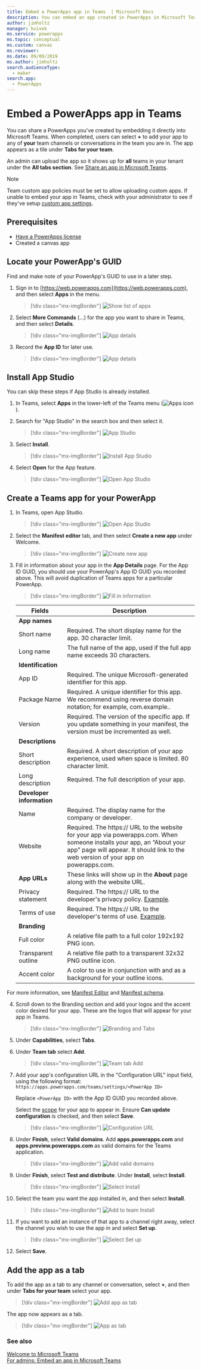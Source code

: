 ```yaml
---
title: Embed a PowerApps app in Teams  | Microsoft Docs
description: You can embed an app created in PowerApps in Microsoft Teams to share it.
author: jimholtz
manager: kvivek
ms.service: powerapps
ms.topic: conceptual
ms.custom: canvas
ms.reviewer: 
ms.date: 09/09/2019
ms.author: jimholtz
search.audienceType: 
  - maker
search.app: 
  - PowerApps
---
```

# Embed a PowerApps app in Teams 

You can share a PowerApps you've created by embedding it directly into Microsoft Teams. When completed, users can select **+** to add your app to any of **your** team channels or conversations in the team you are in. The app appears as a tile under **Tabs for your team**. 

An admin can upload the app so it shows up for **all** teams in your tenant under the **All tabs section**. See [Share an app in Microsoft Teams](https://docs.microsoft.com/en-us/power-platform/admin/embed-app-teams).

> [!NOTE]
> Team custom app policies must be set to allow uploading custom apps. If unable to embed your app in Teams, check with your administrator to see if they've setup [custom app settings](https://docs.microsoft.com/MicrosoftTeams/teams-custom-app-policies-and-settings#custom-app-policy-and-settings). 

## Prerequisites

- [Have a PowerApps license](https://docs.microsoft.com/power-platform/admin/pricing-billing-skus)
- Created a canvas app

## Locate your PowerApp's GUID

Find and make note of your PowerApp's GUID to use in a later step.

1. Sign in to [https://web.powerapps.com](https://web.powerapps.com), and then select **Apps** in the menu.

   > [!div class="mx-imgBorder"] 
   > ![Show list of apps](./media/embed-teams-app/file-apps2.png "Show list of apps")

2. Select **More Commands** (...) for the app you want to share in Teams, and then select **Details**.

   > [!div class="mx-imgBorder"] 
   > ![App details](./media/embed-teams-app/app-details.png "App details")


3. Record the **App ID** for later use.

   > [!div class="mx-imgBorder"] 
   > ![App details](./media/embed-teams-app/app-details2.png "App details")

## Install App Studio

You can skip these steps if App Studio is already installed. 

1. In Teams, select **Apps** in the lower-left of the Teams menu (![Apps icon](./media/embed-teams-app/apps-icon.png "Apps icon")).

2. Search for "App Studio" in the search box and then select it.

   > [!div class="mx-imgBorder"] 
   > ![App Studio](./media/embed-teams-app/store-app-studio.png "App Studio")

3. Select **Install**. 

   > [!div class="mx-imgBorder"] 
   > ![Install App Studio](./media/embed-teams-app/install-app-studio.png "Install App Studio")

4. Select **Open** for the App feature.

   > [!div class="mx-imgBorder"] 
   > ![Open App Studio](./media/embed-teams-app/open-app-studio.png "Open App Studio")

## Create a Teams app for your PowerApp

1. In Teams, open App Studio.

   > [!div class="mx-imgBorder"] 
   > ![Open App Studio](./media/embed-teams-app/open-app-studio2.png "Open App Studio")

2. Select the **Manifest editor** tab, and then select **Create a new app** under Welcome.

   > [!div class="mx-imgBorder"] 
   > ![Create new app](./media/embed-teams-app/create-new-app.png "Create new app")

3. Fill in information about your app in the **App Details** page.  For the App ID GUID, you should use your PowerApp's App ID GUID you recorded above.  This will avoid duplication of Teams apps for a particular PowerApp.
 
   > [!div class="mx-imgBorder"] 
   > ![Fill in information](./media/embed-teams-app/fill-in-info-about-app.png "Fill in information")

   |Fields  |Description  |
   |---------|---------|
   |**App names** |    |
   |Short name     | Required. The short display name for the app. 30 character limit.        |
   |Long name     | The full name of the app, used if the full app name exceeds 30 characters.       | 
   |**Identification**     |         |
   |App ID     | Required. The unique Microsoft-generated identifier for this app.        |
   |Package Name     | Required. A unique identifier for this app. We recommend using reverse domain notation; for example, com.example.<AppName>.       |
   |Version     | Required. The version of the specific app. If you update something in your manifest, the version must be incremented as well.     |
   |**Descriptions**    |     |
   | Short description    | Required. A short description of your app experience, used when space is limited. 80 character limit.   |
   | Long description    | Required. The full description of your app.     |
   | **Developer information**    |     |
   | Name    | Required. The display name for the company or developer.     |
   | Website    | Required. The https:// URL to the website for your app via powerapps.com. When someone installs your app, an “About your app” page will appear. It should link to the web version of your app on powerapps.com.   |
   | **App URLs**    | These links will show up in the **About** page along with the website URL.     |
   | Privacy statement    | Required. The https:// URL to the developer's privacy policy. [Example](https://go.microsoft.com/fwlink/p/?LinkID=698505).   |
   | Terms of use    | Required. The https:// URL to the developer's terms of use.  [Example](https://go.microsoft.com/fwlink/p/?LinkID=698507).  |
   | **Branding**    |     |
   | Full color    | A relative file path to a full color 192x192 PNG icon.    |
   | Transparent outline    |A relative file path to a transparent 32x32 PNG outline icon.     |
   | Accent color    | A color to use in conjunction with and as a background for your outline icons.     |

For more information, see [Manifest Editor](https://docs.microsoft.com/microsoftteams/platform/get-started/get-started-app-studio#manifest-editor) and [Manifest schema](https://docs.microsoft.com/microsoftteams/platform/resources/schema/manifest-schema).

4. Scroll down to the Branding section and add your logos and the accent color desired for your app.  These are the logos that will appear for your app in Teams. 

   > [!div class="mx-imgBorder"] 
   > ![Branding and Tabs](./media/embed-teams-app/branding-tabs.png "Branding and Tabs")

5. Under **Capabilities**, select **Tabs**.

6. Under **Team tab** select **Add**.

   > [!div class="mx-imgBorder"] 
   > ![Team tab Add](./media/embed-teams-app/team-tab-add.png "Team tab Add")

7. Add your app's configuration URL in the "Configuration URL" input field, using the following format: `https://apps.powerapps.com/teams/settings/<PowerApp ID>`

   Replace `<PowerApp ID>` with the App ID GUID you recorded above.

   Select the [scope](https://docs.microsoft.com/microsoftteams/platform/concepts/tabs/tabs-overview#tab-scope) for your app to appear in. Ensure **Can update configuration** is checked, and then select **Save**.

   > [!div class="mx-imgBorder"] 
   > ![Configuration URL](./media/embed-teams-app/configuration-url.png "Configuration URL")

8. Under **Finish**, select **Valid domains**. Add **apps.powerapps.com** and **apps.preview.powerapps.com** as valid domains for the Teams application.

   > [!div class="mx-imgBorder"] 
   > ![Add valid domains](./media/embed-teams-app/add-valid-domains.png "Add valid domains")

9. Under **Finish**, select **Test and distribute**. Under **Install**, select **Install**.

   > [!div class="mx-imgBorder"] 
   > ![Select Install](./media/embed-teams-app/test-distribute-app.png "Select Install")

10. Select the team you want the app installed in, and then select **Install**.

    > [!div class="mx-imgBorder"] 
    > ![Add to team Install](./media/embed-teams-app/new-app-add-to-team.png "Add to team Install")
11. If you want to add an instance of that app to a channel right away, select the channel you wish to use the app in and select **Set up**.

    > [!div class="mx-imgBorder"] 
    > ![Select Set up](./media/embed-teams-app/app-now-available.png "Select Set up")

12. Select **Save**.

## Add the app as a tab

To add the app as a tab to any channel or conversation, select **+**, and then under **Tabs for your team** select your app. 

> [!div class="mx-imgBorder"] 
> ![Add app as tab](./media/embed-teams-app/add-app-as-tab.png "Add app as tab")

The app now appears as a tab.

> [!div class="mx-imgBorder"] 
> ![App as tab](./media/embed-teams-app/app-as-tab.png "App as tab")

### See also
[Welcome to Microsoft Teams](https://docs.microsoft.com/MicrosoftTeams/teams-overview)<br />
[For admins: Embed an app in Microsoft Teams](https://docs.microsoft.com/power-platform/admin/share-app-teams)

